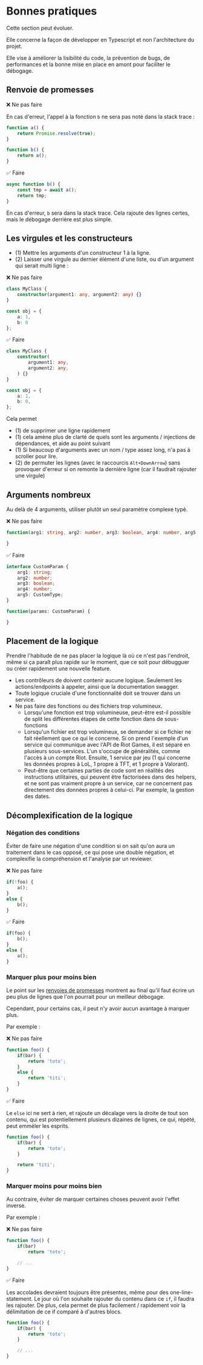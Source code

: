 
# Bonnes pratiques

Cette section peut évoluer.

Elle concerne la façon de développer en Typescript et non l'architecture du projet.

Elle vise à améliorer la lisibilité du code, la prévention de bugs, de performances et la bonne mise en place en amont pour faciliter le débogage.

## Renvoie de promesses

❌ Ne pas faire

En cas d'erreur, l'appel à la fonction `b` ne sera pas noté dans la stack trace :

```ts
function a() {
    return Promise.resolve(true);
}

function b() {
    return a();
}
```

✅ Faire

```ts
async function b() {
    const tmp = await a();
    return tmp;
}
```

En cas d'erreur, `b` sera dans la stack trace.
Cela rajoute des lignes certes, mais le débogage derrière est plus simple.


## Les virgules et les constructeurs

- (1) Mettre les arguments d'un constructeur 1 à la ligne.
- (2) Laisser une virgule au dernier élément d'une liste, ou d'un argument qui serait multi ligne :

❌ Ne pas faire

```ts
class MyClass {
    constructor(argument1: any, argument2: any) {}
}

const obj = {
    a: 1,
    b: 0
};
```


✅ Faire

```ts
class MyClass {
    constructor(
        argument1: any,
        argument2: any,
    ) {}
}

const obj = {
    a: 1,
    b: 0,
};
```

Cela permet
- (1) de supprimer une ligne rapidement
- (1) cela amène plus de clarté de quels sont les arguments / injections de dépendances, et aide au point suivant
- (1) Si beaucoup d'arguments avec un nom / type assez long, n'a pas à scroller pour lire.
- (2) de permuter les lignes (avec le raccourcis `Alt+DownArrow`) sans provoquer d'erreur si on remonte la dernière ligne (car il faudrait rajouter une virgule)

## Arguments nombreux

Au delà de 4 arguments, utiliser plutôt un seul paramètre complexe typé.

❌ Ne pas faire

```ts
function(arg1: string, arg2: number, arg3: boolean, arg4: number, arg5: CustomType) {

}
```

✅ Faire

```ts
interface CustomParam {
    arg1: string;
    arg2: number;
    arg3: boolean;
    arg4: number;
    arg5: CustomType;
}

function(params: CustomParam) {

}
```

## Placement de la logique

Prendre l'habitude de ne pas placer la logique là où ce n'est pas l'endroit, même si ça paraît plus rapide sur le moment, que ce soit pour débugguer ou créer rapidement une nouvelle feature.

- Les contrôleurs de doivent contenir aucune logique. Seulement les actions/endpoints à appeler, ainsi que la documentation swagger.
- Toute logique cruciale d'une fonctionnalité doit se trouver dans un service.
- Ne pas faire des fonctions ou des fichiers trop volumineux.
    - Lorsqu'une fonction est trop volumineuse, peut-être est-il possible de split les différentes étapes de cette fonction dans de sous-fonctions
    - Lorsqu'un fichier est trop volumineux, se demander si ce fichier ne fait réellement que ce qui le concerne. Si on prend l'exemple d'un service qui communique avec l'API de Riot Games, il est séparé en plusieurs sous-services. L'un s'occupe de généralités, comme l'accès à un compte Riot. Ensuite, 1 service par jeu (1 qui concerne les données propres à LoL, 1 propre à TFT, et 1 propre à Valorant).
    - Peut-être que certaines parties de code sont en réalités des instructions utilitaires, qui peuvent être factorisées dans des helpers, et ne sont pas vraiment propre à un service, car ne concernent pas directement des données propres à celui-ci. Par exemple, la gestion des dates.

## Décomplexification de la logique

### Négation des conditions

Éviter de faire une négation d'une condition si on sait qu'on aura un traitement dans le cas opposé, ce qui pose une double négation, et complexifie la compréhension et l'analyse par un reviewer.

❌ Ne pas faire

```ts
if(!foo) {
    a();
}
else {
    b();
}
```

✅ Faire

```ts
if(foo) {
    b();
}
else {
    a();
}
```

### Marquer plus pour moins bien

Le point sur les [renvoies de promesses](#renvoie-de-promesses) montrent au final qu'il faut écrire un peu plus de lignes que l'on pourrait pour un meilleur débogage.

Cependant, pour certains cas, il peut n'y avoir aucun avantage à marquer plus.

Par exemple :

❌ Ne pas faire

```ts
function foo() {
    if(bar) {
        return 'toto';
    }
    else {
        return 'titi';
    }
}
```

✅ Faire

Le `else` ici ne sert à rien, et rajoute un décalage vers la droite de tout son contenu, qui est potentiellement plusieurs dizaines de lignes, ce qui, répété, peut emméler les esprits.

```ts
function foo() {
    if(bar) {
        return 'toto';
    }

    return 'titi';
}
```

### Marquer moins pour moins bien

Au contraire, éviter de marquer certaines choses peuvent avoir l'effet inverse.

Par exemple :

❌ Ne pas faire

```ts
function foo() {
    if(bar)
        return 'toto';

    // ...
}
```

✅ Faire

Les accolades devraient toujours être présentes, même pour des one-line-statement.
Le jour où l'on souhaite rajouter du contenu dans ce `if`, il faudra les rajouter.
De plus, cela permet de plus facilement / rapidement voir la délimitation de ce if comparé à d'autres blocs.

```ts
function foo() {
    if(bar) {
        return 'toto';
    }

    // ...
}
```
